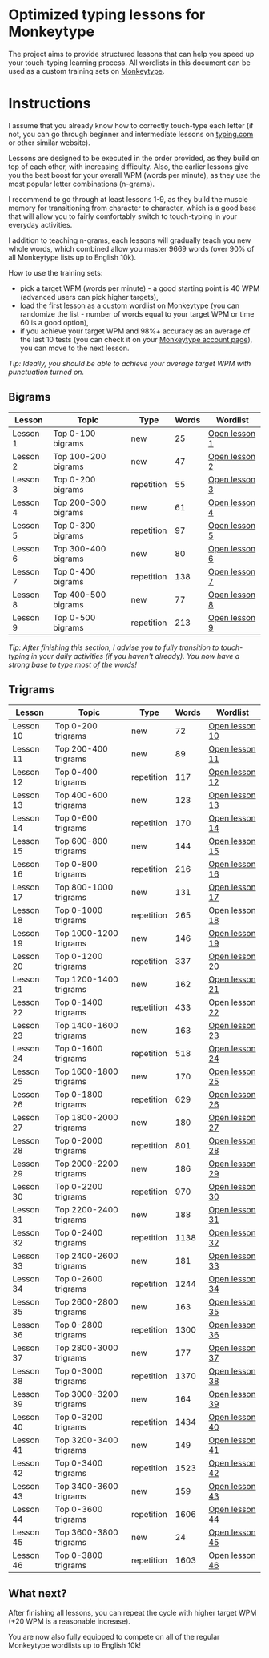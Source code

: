 # Optimized typing lessons for Monkeytype

The project aims to provide structured lessons that can help you speed up your touch-typing learning process.
All wordlists in this document can be used as a custom training sets on [Monkeytype](https://monkeytype.com/).

# Instructions

I assume that you already know how to correctly touch-type each letter (if not, you can go through beginner and intermediate lessons on [typing.com](https://www.typing.com/student/lessons) or other similar website).

Lessons are designed to be executed in the order provided, as they build on top of each other, with increasing difficulty. Also, the earlier lessons give you the best boost for your overall WPM (words per minute), as they use the most popular letter combinations (n-grams).

I recommend to go through at least lessons 1-9, as they build the muscle memory for transitioning from character to character, which is a good base that will allow you to fairly comfortably switch to touch-typing in your everyday activities.

I addition to teaching n-grams, each lessons will gradually teach you new whole words, which combined allow you master 9669 words (over 90% of all Monkeytype lists up to English 10k).

How to use the training sets:

- pick a target WPM (words per minute) - a good starting point is 40 WPM (advanced users can pick higher targets),
- load the first lesson as a custom wordlist on Monkeytype (you can randomize the list - number of words equal to your target WPM or time 60 is a good option),
- if you achieve your target WPM and 98%+ accuracy as an average of the last 10 tests (you can check it on your [Monkeytype account page](https://monkeytype.com/account)), you can move to the next lesson.

_Tip: Ideally, you should be able to achieve your average target WPM with punctuation turned on._

## Bigrams

<!--BIGRAMS-->

| Lesson   | Topic               | Type       | Words | Wordlist                                                                                                                              |
| -------- | ------------------- | ---------- | ----- | ------------------------------------------------------------------------------------------------------------------------------------- |
| Lesson 1 | Top 0-100 bigrams   | new        | 25    | [Open lesson 1](https://raw.githubusercontent.com/caderek/kbr/main/ngrams/specific/lesson-01__monkey-english-bigrams-top-0-100.txt)   |
| Lesson 2 | Top 100-200 bigrams | new        | 47    | [Open lesson 2](https://raw.githubusercontent.com/caderek/kbr/main/ngrams/specific/lesson-02__monkey-english-bigrams-top-100-200.txt) |
| Lesson 3 | Top 0-200 bigrams   | repetition | 55    | [Open lesson 3](https://raw.githubusercontent.com/caderek/kbr/main/ngrams/specific/lesson-03__monkey-english-bigrams-top-0-200.txt)   |
| Lesson 4 | Top 200-300 bigrams | new        | 61    | [Open lesson 4](https://raw.githubusercontent.com/caderek/kbr/main/ngrams/specific/lesson-04__monkey-english-bigrams-top-200-300.txt) |
| Lesson 5 | Top 0-300 bigrams   | repetition | 97    | [Open lesson 5](https://raw.githubusercontent.com/caderek/kbr/main/ngrams/specific/lesson-05__monkey-english-bigrams-top-0-300.txt)   |
| Lesson 6 | Top 300-400 bigrams | new        | 80    | [Open lesson 6](https://raw.githubusercontent.com/caderek/kbr/main/ngrams/specific/lesson-06__monkey-english-bigrams-top-300-400.txt) |
| Lesson 7 | Top 0-400 bigrams   | repetition | 138   | [Open lesson 7](https://raw.githubusercontent.com/caderek/kbr/main/ngrams/specific/lesson-07__monkey-english-bigrams-top-0-400.txt)   |
| Lesson 8 | Top 400-500 bigrams | new        | 77    | [Open lesson 8](https://raw.githubusercontent.com/caderek/kbr/main/ngrams/specific/lesson-08__monkey-english-bigrams-top-400-478.txt) |
| Lesson 9 | Top 0-500 bigrams   | repetition | 213   | [Open lesson 9](https://raw.githubusercontent.com/caderek/kbr/main/ngrams/specific/lesson-09__monkey-english-bigrams-top-0-478.txt)   |

<!--/BIGRAMS-->

_Tip: After finishing this section, I advise you to fully transition to touch-typing in your daily activities (if you haven't already). You now have a strong base to type most of the words!_

## Trigrams

<!--TRIGRAMS-->

| Lesson    | Topic                  | Type       | Words | Wordlist                                                                                                                                  |
| --------- | ---------------------- | ---------- | ----- | ----------------------------------------------------------------------------------------------------------------------------------------- |
| Lesson 10 | Top 0-200 trigrams     | new        | 72    | [Open lesson 10](https://raw.githubusercontent.com/caderek/kbr/main/ngrams/specific/lesson-10__monkey-english-trigrams-top-0-200.txt)     |
| Lesson 11 | Top 200-400 trigrams   | new        | 89    | [Open lesson 11](https://raw.githubusercontent.com/caderek/kbr/main/ngrams/specific/lesson-11__monkey-english-trigrams-top-200-400.txt)   |
| Lesson 12 | Top 0-400 trigrams     | repetition | 117   | [Open lesson 12](https://raw.githubusercontent.com/caderek/kbr/main/ngrams/specific/lesson-12__monkey-english-trigrams-top-0-400.txt)     |
| Lesson 13 | Top 400-600 trigrams   | new        | 123   | [Open lesson 13](https://raw.githubusercontent.com/caderek/kbr/main/ngrams/specific/lesson-13__monkey-english-trigrams-top-400-600.txt)   |
| Lesson 14 | Top 0-600 trigrams     | repetition | 170   | [Open lesson 14](https://raw.githubusercontent.com/caderek/kbr/main/ngrams/specific/lesson-14__monkey-english-trigrams-top-0-600.txt)     |
| Lesson 15 | Top 600-800 trigrams   | new        | 144   | [Open lesson 15](https://raw.githubusercontent.com/caderek/kbr/main/ngrams/specific/lesson-15__monkey-english-trigrams-top-600-800.txt)   |
| Lesson 16 | Top 0-800 trigrams     | repetition | 216   | [Open lesson 16](https://raw.githubusercontent.com/caderek/kbr/main/ngrams/specific/lesson-16__monkey-english-trigrams-top-0-800.txt)     |
| Lesson 17 | Top 800-1000 trigrams  | new        | 131   | [Open lesson 17](https://raw.githubusercontent.com/caderek/kbr/main/ngrams/specific/lesson-17__monkey-english-trigrams-top-800-1000.txt)  |
| Lesson 18 | Top 0-1000 trigrams    | repetition | 265   | [Open lesson 18](https://raw.githubusercontent.com/caderek/kbr/main/ngrams/specific/lesson-18__monkey-english-trigrams-top-0-1000.txt)    |
| Lesson 19 | Top 1000-1200 trigrams | new        | 146   | [Open lesson 19](https://raw.githubusercontent.com/caderek/kbr/main/ngrams/specific/lesson-19__monkey-english-trigrams-top-1000-1200.txt) |
| Lesson 20 | Top 0-1200 trigrams    | repetition | 337   | [Open lesson 20](https://raw.githubusercontent.com/caderek/kbr/main/ngrams/specific/lesson-20__monkey-english-trigrams-top-0-1200.txt)    |
| Lesson 21 | Top 1200-1400 trigrams | new        | 162   | [Open lesson 21](https://raw.githubusercontent.com/caderek/kbr/main/ngrams/specific/lesson-21__monkey-english-trigrams-top-1200-1400.txt) |
| Lesson 22 | Top 0-1400 trigrams    | repetition | 433   | [Open lesson 22](https://raw.githubusercontent.com/caderek/kbr/main/ngrams/specific/lesson-22__monkey-english-trigrams-top-0-1400.txt)    |
| Lesson 23 | Top 1400-1600 trigrams | new        | 163   | [Open lesson 23](https://raw.githubusercontent.com/caderek/kbr/main/ngrams/specific/lesson-23__monkey-english-trigrams-top-1400-1600.txt) |
| Lesson 24 | Top 0-1600 trigrams    | repetition | 518   | [Open lesson 24](https://raw.githubusercontent.com/caderek/kbr/main/ngrams/specific/lesson-24__monkey-english-trigrams-top-0-1600.txt)    |
| Lesson 25 | Top 1600-1800 trigrams | new        | 170   | [Open lesson 25](https://raw.githubusercontent.com/caderek/kbr/main/ngrams/specific/lesson-25__monkey-english-trigrams-top-1600-1800.txt) |
| Lesson 26 | Top 0-1800 trigrams    | repetition | 629   | [Open lesson 26](https://raw.githubusercontent.com/caderek/kbr/main/ngrams/specific/lesson-26__monkey-english-trigrams-top-0-1800.txt)    |
| Lesson 27 | Top 1800-2000 trigrams | new        | 180   | [Open lesson 27](https://raw.githubusercontent.com/caderek/kbr/main/ngrams/specific/lesson-27__monkey-english-trigrams-top-1800-2000.txt) |
| Lesson 28 | Top 0-2000 trigrams    | repetition | 801   | [Open lesson 28](https://raw.githubusercontent.com/caderek/kbr/main/ngrams/specific/lesson-28__monkey-english-trigrams-top-0-2000.txt)    |
| Lesson 29 | Top 2000-2200 trigrams | new        | 186   | [Open lesson 29](https://raw.githubusercontent.com/caderek/kbr/main/ngrams/specific/lesson-29__monkey-english-trigrams-top-2000-2200.txt) |
| Lesson 30 | Top 0-2200 trigrams    | repetition | 970   | [Open lesson 30](https://raw.githubusercontent.com/caderek/kbr/main/ngrams/specific/lesson-30__monkey-english-trigrams-top-0-2200.txt)    |
| Lesson 31 | Top 2200-2400 trigrams | new        | 188   | [Open lesson 31](https://raw.githubusercontent.com/caderek/kbr/main/ngrams/specific/lesson-31__monkey-english-trigrams-top-2200-2400.txt) |
| Lesson 32 | Top 0-2400 trigrams    | repetition | 1138  | [Open lesson 32](https://raw.githubusercontent.com/caderek/kbr/main/ngrams/specific/lesson-32__monkey-english-trigrams-top-0-2400.txt)    |
| Lesson 33 | Top 2400-2600 trigrams | new        | 181   | [Open lesson 33](https://raw.githubusercontent.com/caderek/kbr/main/ngrams/specific/lesson-33__monkey-english-trigrams-top-2400-2600.txt) |
| Lesson 34 | Top 0-2600 trigrams    | repetition | 1244  | [Open lesson 34](https://raw.githubusercontent.com/caderek/kbr/main/ngrams/specific/lesson-34__monkey-english-trigrams-top-0-2600.txt)    |
| Lesson 35 | Top 2600-2800 trigrams | new        | 163   | [Open lesson 35](https://raw.githubusercontent.com/caderek/kbr/main/ngrams/specific/lesson-35__monkey-english-trigrams-top-2600-2800.txt) |
| Lesson 36 | Top 0-2800 trigrams    | repetition | 1300  | [Open lesson 36](https://raw.githubusercontent.com/caderek/kbr/main/ngrams/specific/lesson-36__monkey-english-trigrams-top-0-2800.txt)    |
| Lesson 37 | Top 2800-3000 trigrams | new        | 177   | [Open lesson 37](https://raw.githubusercontent.com/caderek/kbr/main/ngrams/specific/lesson-37__monkey-english-trigrams-top-2800-3000.txt) |
| Lesson 38 | Top 0-3000 trigrams    | repetition | 1370  | [Open lesson 38](https://raw.githubusercontent.com/caderek/kbr/main/ngrams/specific/lesson-38__monkey-english-trigrams-top-0-3000.txt)    |
| Lesson 39 | Top 3000-3200 trigrams | new        | 164   | [Open lesson 39](https://raw.githubusercontent.com/caderek/kbr/main/ngrams/specific/lesson-39__monkey-english-trigrams-top-3000-3200.txt) |
| Lesson 40 | Top 0-3200 trigrams    | repetition | 1434  | [Open lesson 40](https://raw.githubusercontent.com/caderek/kbr/main/ngrams/specific/lesson-40__monkey-english-trigrams-top-0-3200.txt)    |
| Lesson 41 | Top 3200-3400 trigrams | new        | 149   | [Open lesson 41](https://raw.githubusercontent.com/caderek/kbr/main/ngrams/specific/lesson-41__monkey-english-trigrams-top-3200-3400.txt) |
| Lesson 42 | Top 0-3400 trigrams    | repetition | 1523  | [Open lesson 42](https://raw.githubusercontent.com/caderek/kbr/main/ngrams/specific/lesson-42__monkey-english-trigrams-top-0-3400.txt)    |
| Lesson 43 | Top 3400-3600 trigrams | new        | 159   | [Open lesson 43](https://raw.githubusercontent.com/caderek/kbr/main/ngrams/specific/lesson-43__monkey-english-trigrams-top-3400-3600.txt) |
| Lesson 44 | Top 0-3600 trigrams    | repetition | 1606  | [Open lesson 44](https://raw.githubusercontent.com/caderek/kbr/main/ngrams/specific/lesson-44__monkey-english-trigrams-top-0-3600.txt)    |
| Lesson 45 | Top 3600-3800 trigrams | new        | 24    | [Open lesson 45](https://raw.githubusercontent.com/caderek/kbr/main/ngrams/specific/lesson-45__monkey-english-trigrams-top-3600-3632.txt) |
| Lesson 46 | Top 0-3800 trigrams    | repetition | 1603  | [Open lesson 46](https://raw.githubusercontent.com/caderek/kbr/main/ngrams/specific/lesson-46__monkey-english-trigrams-top-0-3632.txt)    |

<!--/TRIGRAMS-->

## What next?

After finishing all lessons, you can repeat the cycle with higher target WPM (+20 WPM is a reasonable increase).

You are now also fully equipped to compete on all of the regular Monkeytype wordlists up to English 10k!

